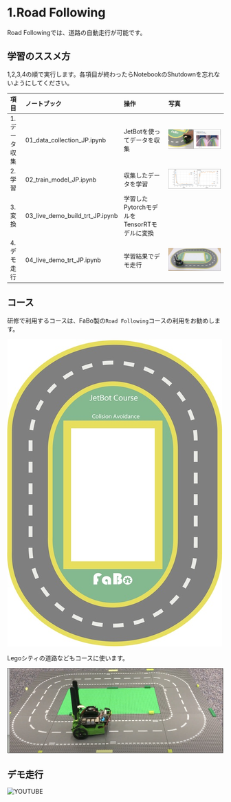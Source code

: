 # 1.Road Following
Road Followingでは、道路の自動走行が可能です。

## 学習のススメ方

1,2,3,4の順で実行します。各項目が終わったらNotebookのShutdownを忘れないようにしてください。

|項目|ノートブック|操作|写真|
|:--|:--|:--|:--|
|1.データ収集|01_data_collection_JP.ipynb|JetBotを使ってデータを収集|![](./img/how001.jpg)|
|2.学習|02_train_model_JP.ipynb|収集したデータを学習|![](./img/how002.jpg)|
|3.変換|03_live_demo_build_trt_JP.ipynb|学習したPytorchモデルをTensorRTモデルに変換||
|4.デモ走行|04_live_demo_trt_JP.ipynb|学習結果でデモ走行|![](./img/how003.jpg)|

## コース

研修で利用するコースは、FaBo製の``Road Following``コースの利用をお勧めします。

![](./img/fabo_course002.jpg)

Legoシティの道路などもコースに使います。

![](./img/lego001.jpg)

## デモ走行　

![YOUTUBE](ZJjPNkmqPRk)
